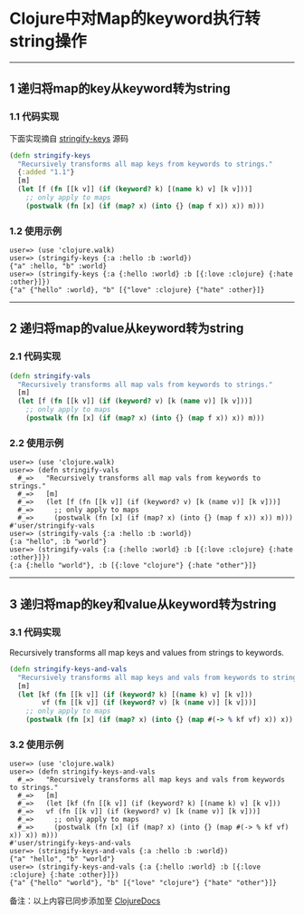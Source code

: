 # Clojure中对Map的keyword执行转string操作

--------------------------------------------------------------------

## 1 递归将map的key从keyword转为string

### 1.1 代码实现

下面实现摘自 [stringify-keys](https://clojuredocs.org/clojure.walk/stringify-keys) 源码


```clojure
(defn stringify-keys
  "Recursively transforms all map keys from keywords to strings."
  {:added "1.1"}
  [m]
  (let [f (fn [[k v]] (if (keyword? k) [(name k) v] [k v]))]
    ;; only apply to maps
    (postwalk (fn [x] (if (map? x) (into {} (map f x)) x)) m)))
```

### 1.2 使用示例


```shell
user=> (use 'clojure.walk)
user=> (stringify-keys {:a :hello :b :world})
{"a" :hello, "b" :world}
user=> (stringify-keys {:a {:hello :world} :b [{:love :clojure} {:hate :other}]})
{"a" {"hello" :world}, "b" [{"love" :clojure} {"hate" :other}]}
```

--------------------------------------------------------------------

## 2 递归将map的value从keyword转为string

### 2.1 代码实现

```clojure
(defn stringify-vals
  "Recursively transforms all map vals from keywords to strings."
  [m]
  (let [f (fn [[k v]] (if (keyword? v) [k (name v)] [k v]))]
    ;; only apply to maps
    (postwalk (fn [x] (if (map? x) (into {} (map f x)) x)) m)))
```

### 2.2 使用示例

```shell
user=> (use 'clojure.walk)
user=> (defn stringify-vals
  #_=>   "Recursively transforms all map vals from keywords to strings."
  #_=>   [m]
  #_=>   (let [f (fn [[k v]] (if (keyword? v) [k (name v)] [k v]))]
  #_=>     ;; only apply to maps
  #_=>     (postwalk (fn [x] (if (map? x) (into {} (map f x)) x)) m)))
#'user/stringify-vals
user=> (stringify-vals {:a :hello :b :world})
{:a "hello", :b "world"}
user=> (stringify-vals {:a {:hello :world} :b [{:love :clojure} {:hate :other}]})
{:a {:hello "world"}, :b [{:love "clojure"} {:hate "other"}]}
```

--------------------------------------------------------------------

## 3 递归将map的key和value从keyword转为string

### 3.1 代码实现

Recursively transforms all map keys and values from strings to keywords.

```clojure
(defn stringify-keys-and-vals
  "Recursively transforms all map keys and vals from keywords to strings."
  [m]
  (let [kf (fn [[k v]] (if (keyword? k) [(name k) v] [k v]))
  		vf (fn [[k v]] (if (keyword? v) [k (name v)] [k v]))]
    ;; only apply to maps
    (postwalk (fn [x] (if (map? x) (into {} (map #(-> % kf vf) x)) x)) m)))
```

### 3.2 使用示例

```shell
user=> (use 'clojure.walk)
user=> (defn stringify-keys-and-vals
  #_=>   "Recursively transforms all map keys and vals from keywords to strings."
  #_=>   [m]
  #_=>   (let [kf (fn [[k v]] (if (keyword? k) [(name k) v] [k v]))
  #_=>   vf (fn [[k v]] (if (keyword? v) [k (name v)] [k v]))]
  #_=>     ;; only apply to maps
  #_=>     (postwalk (fn [x] (if (map? x) (into {} (map #(-> % kf vf) x)) x)) m)))
#'user/stringify-keys-and-vals
user=> (stringify-keys-and-vals {:a :hello :b :world})
{"a" "hello", "b" "world"}
user=> (stringify-keys-and-vals {:a {:hello :world} :b [{:love :clojure} {:hate :other}]})
{"a" {"hello" "world"}, "b" [{"love" "clojure"} {"hate" "other"}]}
```

备注：以上内容已同步添加至 [ClojureDocs](https://clojuredocs.org/clojure.walk/stringify-keys)
